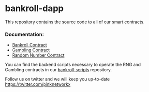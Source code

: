 # bankroll-dapp

This repository contains the source code to all of our smart contracts.
### Documentation:
- [Bankroll Contract](https://github.com/pinknetworkx/bankroll-dapp/tree/master/bankroll-contract)
- [Gambling Contract](https://github.com/pinknetworkx/bankroll-dapp/tree/master/gambling-contract)
- [Random Number Contract](https://github.com/pinknetworkx/bankroll-dapp/tree/master/rng-oracle-contract)

You can find the backend scripts necessary to operate the RNG and Gambling contracts in our [bankroll-scripts](https://github.com/pinknetworkx/bankroll-scripts) repository.

Follow us on twitter and we will keep you up-to-date
https://twitter.com/pinknetworkx
